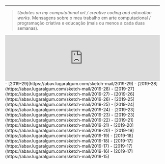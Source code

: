 ---

> *Updates on my computational art / creative coding and education works.*
> Mensagens sobre o meu trabalho em arte computacional / programação criativa e educação (mais ou menos a cada duas semanas). 

<iframe class="mj-w-res-iframe" frameborder="0" scrolling="no" marginheight="0" marginwidth="0" src="https://app.mailjet.com/widget/iframe/4cee/i7Q" width="100%"></iframe>
<script type="text/javascript" src="https://app.mailjet.com/statics/js/iframeResizer.min.js"></script>
- [2019-29](https://abav.lugaralgum.com/sketch-mail/2019-29)
- [2019-28](https://abav.lugaralgum.com/sketch-mail/2019-28)
- [2019-27](https://abav.lugaralgum.com/sketch-mail/2019-27)
- [2019-26](https://abav.lugaralgum.com/sketch-mail/2019-26)
- [2019-25](https://abav.lugaralgum.com/sketch-mail/2019-25)
- [2019-24](https://abav.lugaralgum.com/sketch-mail/2019-24)
- [2019-23](https://abav.lugaralgum.com/sketch-mail/2019-23)
- [2019-23](https://abav.lugaralgum.com/sketch-mail/2019-22)
- [2019-21](https://abav.lugaralgum.com/sketch-mail/2019-21)
- [2019-20](https://abav.lugaralgum.com/sketch-mail/2019-20)
- [2019-19](https://abav.lugaralgum.com/sketch-mail/2019-19)
- [2019-18](https://abav.lugaralgum.com/sketch-mail/2019-18)
- [2019-17](https://abav.lugaralgum.com/sketch-mail/2019-17)
- [2019-17](https://abav.lugaralgum.com/sketch-mail/2019-16)
- [2019-17](https://abav.lugaralgum.com/sketch-mail/2019-15)
